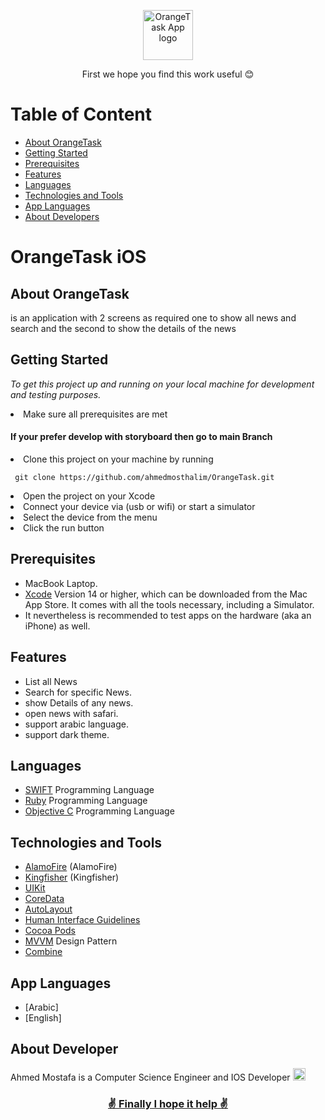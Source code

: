 <p align="center"> <img width="80" src="https://upload.wikimedia.org/wikipedia/commons/thumb/c/c8/Orange_logo.svg/1200px-Orange_logo.svg.png" alt="OrangeTask App logo"> </p>


 <p align="center">First we hope you find this work useful 😊 </p>
 
# Table of Content
- [About OrangeTask](#about-OrangeTask)
- [Getting Started](#getting-started)
- [Prerequisites](#prerequisites)
- [Features](#features)
- [Languages](#languages)
- [Technologies and Tools](#technologies-and-tools)
- [App Languages](#App-Languages)
- [About Developers](#about-developers)

# OrangeTask iOS
## About OrangeTask

 
is an application with 2 screens as required one to show all news and search and the second to show the details of the news



## Getting Started

*To get this project up and running on your local machine for development and testing purposes.* <li> Make sure all prerequisites are met 
  
  #### If your prefer develop with storyboard then go to main Branch
  
<li> Clone this project on your machine by running  

     git clone https://github.com/ahmedmosthalim/OrangeTask.git   

  
  
<li> Open the project on your Xcode  
<li> Connect your device via (usb or wifi) or start a simulator   
<li> Select the device from the menu   
<li> Click the run button   



## Prerequisites
- MacBook Laptop.
- [Xcode](https://developer.apple.com/xcode/) Version 14 or higher, which can be downloaded from the Mac App Store. It comes with all the tools necessary, including a Simulator.
- It nevertheless is recommended to test apps on the hardware (aka an iPhone) as well.

## Features
  - List all News
  - Search for specific News.
  - show Details of any news.
  - open news with safari. 
  - support arabic language.
  - support dark theme.

## Languages
  - [SWIFT](https://www.swift.org/) Programming Language
  - [Ruby](https://www.ruby-lang.org/en/) Programming Language
  - [Objective C](https://developer.apple.com/library/archive/documentation/Cocoa/Conceptual/ProgrammingWithObjectiveC/Introduction/Introduction.html) Programming Language
## Technologies and Tools
  
  - [AlamoFire](https://github.com/Alamofire/Alamofire) (AlamoFire)
  - [Kingfisher](https://cocoapods.org/pods/Kingfisher) (Kingfisher)
  - [UIKit](https://developer.apple.com/documentation/uikit)
  - [CoreData](https://developer.apple.com/documentation/coredata)
  - [AutoLayout](https://developer.apple.com/library/archive/documentation/UserExperience/Conceptual/AutolayoutPG/index.html)
  - [Human Interface Guidelines](https://developer.apple.com/design/human-interface-guidelines/ios/overview/themes/)
  - [Cocoa Pods](https://cocoapods.org/)
  - [MVVM](https://medium.com/dbs-tech-blog/how-to-successfully-implement-model-view-viewmodel-mvvm-architecture-pattern-in-ios-app-8ef97657f180) Design Pattern
  - [Combine](https://developer.apple.com/documentation/combine)

## App Languages

  - [Arabic] 
  - [English]
  

  
## About Developer
  <p align="left">
   Ahmed Mostafa is a Computer Science Engineer and IOS Developer   <!-- Ahmed Mahrous LinkedIn --> <a href="https://www.linkedin.com/in/ahmed-mostafa-halim/">
    <img src="https://user-images.githubusercontent.com/33738409/154184172-7a13b01e-6eb1-4134-ae91-c82588a7b27b.png" width="20px" height="20px"  
  </a>
  </p>
  
  <div align="left">
  
</div>
<p> </p>
<h3 align="center"> ✌️ Finally I hope it help ✌️ </h3>


